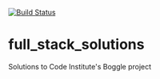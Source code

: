 [![Build Status](https://travis-ci.org/Code-Institute-Solutions/Boggle.svg)](https://travis-ci.org/Code-Institute-Solutions/Boggle)
# full_stack_solutions
Solutions to Code Institute's Boggle project
